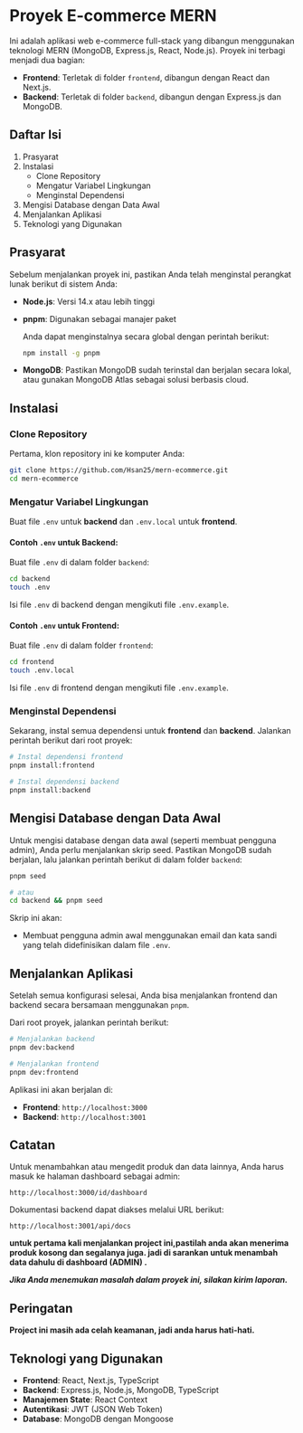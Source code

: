 # Proyek E-commerce MERN

Ini adalah aplikasi web e-commerce full-stack yang dibangun menggunakan teknologi MERN (MongoDB,
Express.js, React, Node.js). Proyek ini terbagi menjadi dua bagian:

- **Frontend**: Terletak di folder `frontend`, dibangun dengan React dan Next.js.
- **Backend**: Terletak di folder `backend`, dibangun dengan Express.js dan MongoDB.

## Daftar Isi

1. Prasyarat
2. Instalasi
   - Clone Repository
   - Mengatur Variabel Lingkungan
   - Menginstal Dependensi
3. Mengisi Database dengan Data Awal
4. Menjalankan Aplikasi
5. Teknologi yang Digunakan

## Prasyarat

Sebelum menjalankan proyek ini, pastikan Anda telah menginstal perangkat lunak berikut di sistem
Anda:

- **Node.js**: Versi 14.x atau lebih tinggi
- **pnpm**: Digunakan sebagai manajer paket

  Anda dapat menginstalnya secara global dengan perintah berikut:

  ```bash
  npm install -g pnpm
  ```

- **MongoDB**: Pastikan MongoDB sudah terinstal dan berjalan secara lokal, atau gunakan MongoDB
  Atlas sebagai solusi berbasis cloud.

## Instalasi

### Clone Repository

Pertama, klon repository ini ke komputer Anda:

```bash
git clone https://github.com/Hsan25/mern-ecommerce.git
cd mern-ecommerce
```

### Mengatur Variabel Lingkungan

Buat file `.env` untuk **backend** dan `.env.local` untuk **frontend**.

#### Contoh `.env` untuk Backend:

Buat file `.env` di dalam folder `backend`:

```bash
cd backend
touch .env
```

Isi file `.env` di backend dengan mengikuti file `.env.example`.


#### Contoh `.env` untuk Frontend:

Buat file `.env` di dalam folder `frontend`:

```bash
cd frontend
touch .env.local
```
Isi file `.env` di frontend dengan mengikuti file `.env.example`. 

### Menginstal Dependensi

Sekarang, instal semua dependensi untuk **frontend** dan **backend**. Jalankan perintah berikut dari
root proyek:

```bash
# Instal dependensi frontend
pnpm install:frontend

# Instal dependensi backend
pnpm install:backend
```

## Mengisi Database dengan Data Awal

Untuk mengisi database dengan data awal (seperti membuat pengguna admin), Anda perlu menjalankan
skrip seed. Pastikan MongoDB sudah berjalan, lalu jalankan perintah berikut di dalam folder
`backend`:

```bash
pnpm seed

# atau
cd backend && pnpm seed
```

Skrip ini akan:

- Membuat pengguna admin awal menggunakan email dan kata sandi yang telah didefinisikan dalam file
  `.env`.

## Menjalankan Aplikasi

Setelah semua konfigurasi selesai, Anda bisa menjalankan frontend dan backend secara bersamaan
menggunakan `pnpm`.

Dari root proyek, jalankan perintah berikut:

```bash
# Menjalankan backend
pnpm dev:backend

# Menjalankan frontend
pnpm dev:frontend
```

Aplikasi ini akan berjalan di:

- **Frontend**: `http://localhost:3000`
- **Backend**: `http://localhost:3001`

## Catatan

Untuk menambahkan atau mengedit produk dan data lainnya, Anda harus masuk ke halaman dashboard
sebagai admin:

```
http://localhost:3000/id/dashboard
```

Dokumentasi backend dapat diakses melalui URL berikut:

```
http://localhost:3001/api/docs
```

**untuk pertama kali menjalankan project ini,pastilah anda akan menerima produk kosong dan segalanya juga. jadi di sarankan untuk menambah data dahulu di dashboard (ADMIN) .**

**_Jika Anda menemukan masalah dalam proyek ini, silakan kirim laporan._**

## Peringatan
 **Project ini masih ada celah keamanan, jadi anda harus hati-hati.**

## Teknologi yang Digunakan

- **Frontend**: React, Next.js, TypeScript
- **Backend**: Express.js, Node.js, MongoDB, TypeScript
- **Manajemen State**: React Context
- **Autentikasi**: JWT (JSON Web Token)
- **Database**: MongoDB dengan Mongoose
